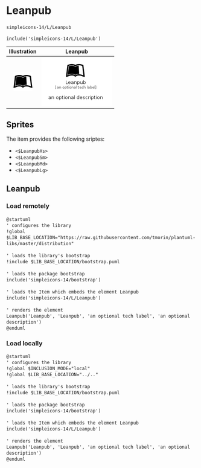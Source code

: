 # Leanpub


```text
simpleicons-14/L/Leanpub
```

```text
include('simpleicons-14/L/Leanpub')
```



| Illustration | Leanpub |
| :---: | :---: |
| ![illustration for Illustration](../../simpleicons-14/L/Leanpub.png) | ![illustration for Leanpub](../../simpleicons-14/L/Leanpub.Local.png) |



## Sprites
The item provides the following sriptes:

- `<$LeanpubXs>`
- `<$LeanpubSm>`
- `<$LeanpubMd>`
- `<$LeanpubLg>`





## Leanpub

### Load remotely
```plantuml
@startuml
' configures the library
!global $LIB_BASE_LOCATION="https://raw.githubusercontent.com/tmorin/plantuml-libs/master/distribution"

' loads the library's bootstrap
!include $LIB_BASE_LOCATION/bootstrap.puml

' loads the package bootstrap
include('simpleicons-14/bootstrap')

' loads the Item which embeds the element Leanpub
include('simpleicons-14/L/Leanpub')

' renders the element
Leanpub('Leanpub', 'Leanpub', 'an optional tech label', 'an optional description')
@enduml
```

### Load locally
```plantuml
@startuml
' configures the library
!global $INCLUSION_MODE="local"
!global $LIB_BASE_LOCATION="../.."

' loads the library's bootstrap
!include $LIB_BASE_LOCATION/bootstrap.puml

' loads the package bootstrap
include('simpleicons-14/bootstrap')

' loads the Item which embeds the element Leanpub
include('simpleicons-14/L/Leanpub')

' renders the element
Leanpub('Leanpub', 'Leanpub', 'an optional tech label', 'an optional description')
@enduml
```

